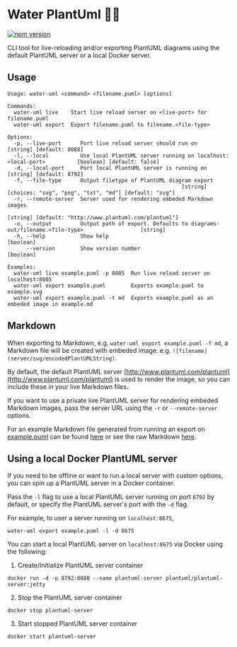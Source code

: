 # Water PlantUml :seedling::droplet: 

[![npm version](https://badge.fury.io/js/water-plant-uml.svg)](https://badge.fury.io/js/water-plant-uml)

CLI tool for live-reloading and/or exporting PlantUML diagrams using the default PlantUML server or a local Docker server.

## Usage
```
Usage: water-uml <command> <filename.puml> [options]

Commands:
  water-uml live    Start live reload server on <live-port> for filename.puml
  water-uml export  Export filename.puml to filename.<file-type>

Options:
  -p, --live-port      Port live reload server should run on                                 [string] [default: 8088]
  -l, --local          Use local PlantUML server running on localhost:<local-port>          [boolean] [default: false]
  -d, --local-port     Port local PlantUML server is running on                              [string] [default: 8792]
  -f, --file-type      Output filetype of PlantUML diagram export
                                                       [string] [choices: "svg", "png", "txt", "md"] [default: "svg"]
  -r, --remote-server  Server used for rendering embeded Markdown images
                                                               [string] [default: "http://www.plantuml.com/plantuml"]
  -o, --output         Output path of export. Defaults to diagrams-out/filename.<file-type>                  [string]
  -h, --help           Show help                                                                            [boolean]
      --version        Show version number                                                                  [boolean]

Examples:
  water-uml live example.puml -p 8085  Run live reload server on localhost:8085
  water-uml export example.puml        Exports example.puml to example.svg
  water-uml export example.puml -t md  Exports example.puml as an embeded image in example.md
```

## Markdown

When exporting to Markdown, e.g. `water-uml export example.puml -f md`, a Markdown file will be created with embeded image. e.g. `![filename](server/svg/encodedPlantUMLString)`.

By default, the default PlantUML server [http://www.plantuml.com/plantuml](http://www.plantuml.com/plantuml) is used to render the image, so you can include these in your live Markdown files.

If you want to use a private live PlantUML server for rendering embeded Markdown images, pass the server URL using the `-r` or `--remote-server` options.

For an example Markdown file generated from running an export on [example.puml](https://github.com/Ebonsignori/plant-uml-water/blob/master/examples/example.puml) can be found [here](https://github.com/Ebonsignori/plant-uml-water/blob/master/examples/example.md) or see the raw Markdown [here](https://raw.githubusercontent.com/Ebonsignori/plant-uml-water/master/examples/example.md).

## Using a local Docker PlantUML server

If you need to be offline or want to run a local server with custom options, you can spin up a PlantUML server in a Docker container. 

Pass the `-l` flag to use a local PlantUML server running on port `8792` by default, or specify the PlantUML server's port with the `-d` flag.

For example, to user a server running on `localhost:8675`,
```
water-uml export example.puml -l -d 8675
```

You can start a local PlantUML server on `localhost:8675` via Docker using the following:

1. Create/Initialize PlantUML server container
```
docker run -d -p 8792:8080 --name plantuml-server plantuml/plantuml-server:jetty
```
2. Stop the PlantUML server container
```
docker stop plantuml-server
```
3. Start stopped PlantUML server container
```
docker start plantuml-server
```

